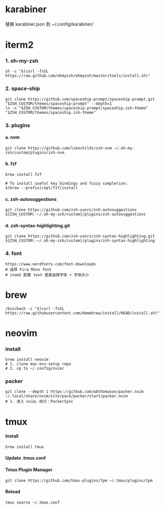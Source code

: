 # karabiner
替换 karabiner.json 到 ~/.config/karabiner/

# iterm2
### 1. oh-my-zsh
```
sh -c "$(curl -fsSL https://raw.github.com/ohmyzsh/ohmyzsh/master/tools/install.sh)"
```
### 2. space-ship
```
git clone https://github.com/spaceship-prompt/spaceship-prompt.git "$ZSH_CUSTOM/themes/spaceship-prompt" --depth=1
ln -s "$ZSH_CUSTOM/themes/spaceship-prompt/spaceship.zsh-theme" "$ZSH_CUSTOM/themes/spaceship.zsh-theme"
```
### 3. plugins
#### a. nvm
```
git clone https://github.com/lukechilds/zsh-nvm ~/.oh-my-zsh/custom/plugins/zsh-nvm
```
#### b. fzf
```
brew install fzf

# To install useful key bindings and fuzzy completion:
$(brew --prefix)/opt/fzf/install
```
#### c. zsh-autosuggestions
```
git clone https://github.com/zsh-users/zsh-autosuggestions ${ZSH_CUSTOM:-~/.oh-my-zsh/custom}/plugins/zsh-autosuggestions
```
#### d. zsh-syntax-highlighting.git 
```
git clone https://github.com/zsh-users/zsh-syntax-highlighting.git ${ZSH_CUSTOM:-~/.oh-my-zsh/custom}/plugins/zsh-syntax-highlighting
```
### 4. font
```
https://www.nerdfonts.com/font-downloads
# 选择 Fira Mono font
# item2 配置 text 里面选择字体 + 字体大小
```
# brew
```
/bin/bash -c "$(curl -fsSL https://raw.githubusercontent.com/Homebrew/install/HEAD/install.sh)"
```
# neovim
### install
```
brew install neovim
# 1. clone mac-env-setup repo
# 2. cp to ~/.config/nvim/
```
### packer
```
git clone --depth 1 https://github.com/wbthomason/packer.nvim ~/.local/share/nvim/site/pack/packer/start/packer.nvim
# 1. 进入 nvim，执行：PackerSync
 ```
# tmux
#### Install
```
brew install tmux
```
#### Update .tmux.conf
#### Tmux Plugin Manager
```
git clone https://github.com/tmux-plugins/tpm ~/.tmux/plugins/tpm
```
#### Reload
```
tmux source ~/.tmux.conf
```
